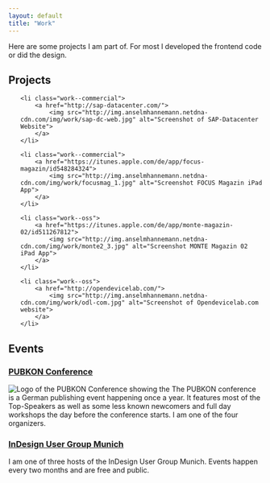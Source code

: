 ```yaml
---
layout: default
title: "Work"
---
```


Here are some projects I am part of. For most I developed the frontend code or did the design.

## Projects

<ul class="page--gallery work--list">
	
	<li class="work--commercial">
		<a href="http://sap-datacenter.com/">
			<img src="http://img.anselmhannemann.netdna-cdn.com/img/work/sap-dc-web.jpg" alt="Screenshot of SAP-Datacenter Website">
		</a>
	</li>

	<li class="work--commercial">
		<a href="https://itunes.apple.com/de/app/focus-magazin/id548284324">
			<img src="http://img.anselmhannemann.netdna-cdn.com/img/work/focusmag_1.jpg" alt="Screenshot FOCUS Magazin iPad App">
		</a>
	</li>

	<li class="work--oss">
		<a href="https://itunes.apple.com/de/app/monte-magazin-02/id511267812">
			<img src="http://img.anselmhannemann.netdna-cdn.com/img/work/monte2_3.jpg" alt="Screenshot MONTE Magazin 02 iPad App">
		</a>
	</li>

	<li class="work--oss">
		<a href="http://opendevicelab.com/">
			<img src="http://img.anselmhannemann.netdna-cdn.com/img/work/odl-com.jpg" alt="Screenshot of Opendevicelab.com website">
		</a>
	</li>

</ul>

## Events

### [PUBKON Conference](http://pubkon.eu/)

![Logo of the PUBKON Conference showing the ](http://img.anselmhannemann.netdna-cdn.com/img/work/PUBKON_13.svg) The PUBKON conference is a German publishing event happening once a year. It features most of the Top-Speakers as well as some less known newcomers and full day workshops the day before the conference starts. I am one of the four organizers.

### [InDesign User Group Munich](http://indesignusergroup.de/)

I am one of three hosts of the InDesign User Group Munich. Events happen every two months and are free and public.

